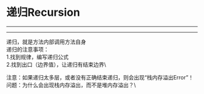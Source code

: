 # 递归Recursion
---
---

递归，就是方法内部调用方法自身\
递归的注意事项：\
1.找到规律，编写递归公式\
2.找到出口（边界值），让递归有结束边界\

注意：如果递归太多层，或者没有正确结束递归，则会出现“栈内存溢出Error”！\
问题：为什么会出现栈内存溢出，而不是堆内存溢出？\
